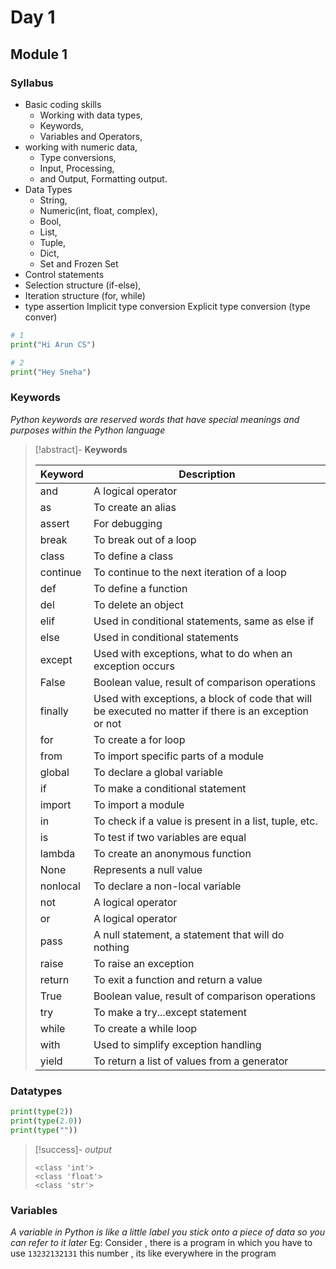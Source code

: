 # Day 1


## Module 1 

### Syllabus 

- Basic coding skills
	- Working with data types,
	- Keywords,
	- Variables and Operators,
- working with numeric data,
	- Type conversions,
	- Input, Processing,
	- and Output, Formatting output.
- Data Types
	- String,
	- Numeric(int, float, complex),
	- Bool,
	- List,
	- Tuple,
	- Dict,
	- Set and Frozen Set
- Control statements
- Selection structure (if-else),
- Iteration structure (for, while)
- type assertion 
Implicit type conversion
Explicit type conversion (type conver)

```python
# 1
print("Hi Arun CS")
```

```python
# 2
print("Hey Sneha")
```


### Keywords 
*Python keywords are reserved words that have special meanings and purposes within the Python language*

> [!abstract]- **Keywords**
> 
> | Keyword  | Description                                                                                           |
> | -------- | ----------------------------------------------------------------------------------------------------- |
> | and      | A logical operator                                                                                    |
> | as       | To create an alias                                                                                    |
> | assert   | For debugging                                                                                         |
> | break    | To break out of a loop                                                                                |
> | class    | To define a class                                                                                     |
> | continue | To continue to the next iteration of a loop                                                           |
> | def      | To define a function                                                                                  |
> | del      | To delete an object                                                                                   |
> | elif     | Used in conditional statements, same as else if                                                       |
> | else     | Used in conditional statements                                                                        |
> | except   | Used with exceptions, what to do when an exception occurs                                             |
> | False    | Boolean value, result of comparison operations                                                        |
> | finally  | Used with exceptions, a block of code that will be executed no matter if there is an exception or not |
> | for      | To create a for loop                                                                                  |
> | from     | To import specific parts of a module                                                                  |
> | global   | To declare a global variable                                                                          |
> | if       | To make a conditional statement                                                                       |
> | import   | To import a module                                                                                    |
> | in       | To check if a value is present in a list, tuple, etc.                                                 |
> | is       | To test if two variables are equal                                                                    |
> | lambda   | To create an anonymous function                                                                       |
> | None     | Represents a null value                                                                               |
> | nonlocal | To declare a non-local variable                                                                       |
> | not      | A logical operator                                                                                    |
> | or       | A logical operator                                                                                    |
> | pass     | A null statement, a statement that will do nothing                                                    |
> | raise    | To raise an exception                                                                                 |
> | return   | To exit a function and return a value                                                                 |
> | True     | Boolean value, result of comparison operations                                                        |
> | try      | To make a try...except statement                                                                      |
> | while    | To create a while loop                                                                                |
> | with     | Used to simplify exception handling                                                                   |
> | yield    | To return a list of values from a generator                                                           |
> 


### Datatypes

```python
print(type(2))
print(type(2.0))
print(type(""))
```


> [!success]- *output*
> ```
> <class 'int'>
> <class 'float'>
> <class 'str'>
> ```


### Variables 
*A variable in Python is like a little label you stick onto a piece of data so you can refer to it later*
Eg:
Consider , there is a program in which you have to use `13232132131` this number , its like everywhere in the program 
```pytho
```